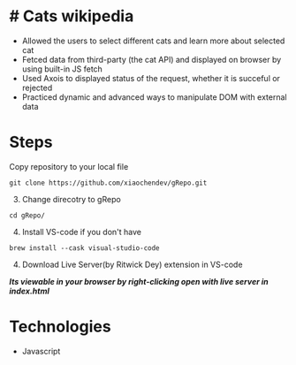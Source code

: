 # # Cats wikipedia
- Allowed the users to select different cats and learn more about selected cat
- Fetced data from third-party (the cat API) and displayed on browser by using built-in JS fetch
- Used Axois to displayed status of the request, whether it is succeful or rejected
- Practiced dynamic and advanced ways to manipulate DOM with external data

# Steps
Copy repository to your local file

```
git clone https://github.com/xiaochendev/gRepo.git
```

3. Change direcotry to gRepo
```
cd gRepo/
```

4. Install VS-code if you don't have
```
brew install --cask visual-studio-code
```

4. Download Live Server(by Ritwick Dey) extension in VS-code

***Its viewable in your browser by right-clicking open with live server in index.html***


# Technologies
- Javascript
